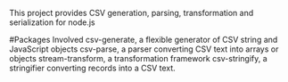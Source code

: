 This project provides CSV generation, parsing, transformation and serialization for node.js

#Packages Involved 
csv-generate, a flexible generator of CSV string and JavaScript objects
csv-parse, a parser converting CSV text into arrays or objects
stream-transform, a transformation framework
csv-stringify, a stringifier converting records into a CSV text.

